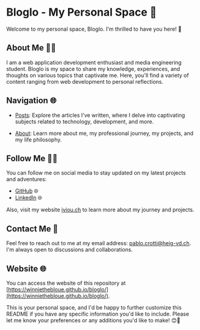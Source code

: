 # Bloglo - My Personal Space 🚀

Welcome to my personal space, Bloglo. I'm thrilled to have you here! 👋

## About Me 🧑‍💻

I am a web application development enthusiast and media engineering student. Bloglo is my space to share my knowledge, experiences, and thoughts on various topics that captivate me. Here, you'll find a variety of content ranging from web development to personal reflections.

## Navigation 🌐

- [Posts](https://winniethebloue.github.io/bloglo/posts/): Explore the articles I've written, where I delve into captivating subjects related to technology, development, and more.

- [About](https://winniethebloue.github.io/bloglo/about/): Learn more about me, my professional journey, my projects, and my life philosophy.

## Follow Me 🚶‍♂️

You can follow me on social media to stay updated on my latest projects and adventures:

- [GitHub](https://github.com/WinnieTheBloue) 🌐
- [LinkedIn](https://www.linkedin.com/in/pablo-crotti/) 🌐

Also, visit my website [iviou.ch](https://iviou.ch) to learn more about my journey and projects.

## Contact Me 📧

Feel free to reach out to me at my email address: pablo.crotti@heig-vd.ch. I'm always open to discussions and collaborations.

## Website 🌐

You can access the website of this repository at [https://winniethebloue.github.io/bloglo/](https://winniethebloue.github.io/bloglo/).

This is your personal space, and I'd be happy to further customize this README if you have any specific information you'd like to include. Please let me know your preferences or any additions you'd like to make! 😊🚀
